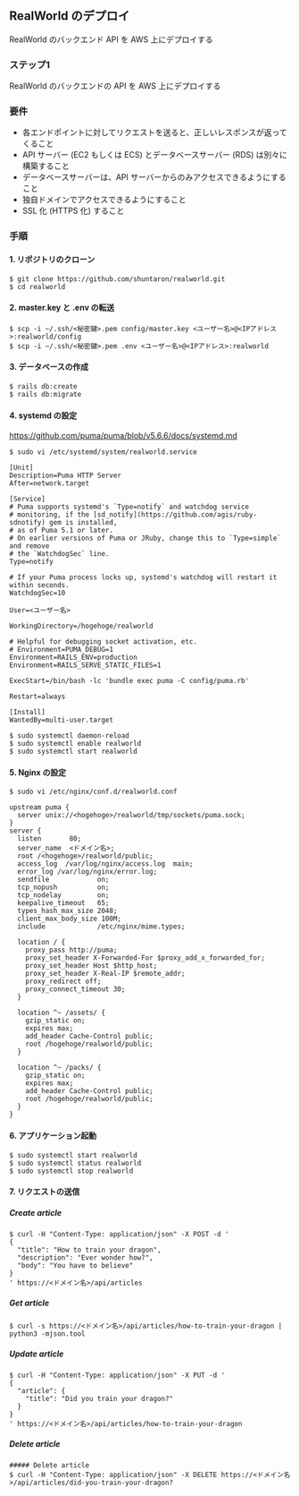 ## RealWorld のデプロイ
RealWorld のバックエンド API を AWS 上にデプロイする

### ステップ1
RealWorld のバックエンドの API を AWS 上にデプロイする  

### 要件
- 各エンドポイントに対してリクエストを送ると、正しいレスポンスが返ってくること
- API サーバー (EC2 もしくは ECS) とデータベースサーバー (RDS) は別々に構築すること
- データベースサーバーは、API サーバーからのみアクセスできるようにすること
- 独自ドメインでアクセスできるようにすること
- SSL 化 (HTTPS 化) すること

### 手順

#### 1. リポジトリのクローン
```console
$ git clone https://github.com/shuntaron/realworld.git
$ cd realworld
```
#### 2. master.key と .env の転送
```console
$ scp -i ~/.ssh/<秘密鍵>.pem config/master.key <ユーザー名>@<IPアドレス>:realworld/config
$ scp -i ~/.ssh/<秘密鍵>.pem .env <ユーザー名>@<IPアドレス>:realworld
```

#### 3. データベースの作成
```console
$ rails db:create
$ rails db:migrate
```

#### 4. systemd の設定
https://github.com/puma/puma/blob/v5.6.6/docs/systemd.md
```console
$ sudo vi /etc/systemd/system/realworld.service
```

```service
[Unit]
Description=Puma HTTP Server
After=network.target

[Service]
# Puma supports systemd's `Type=notify` and watchdog service
# monitoring, if the [sd_notify](https://github.com/agis/ruby-sdnotify) gem is installed,
# as of Puma 5.1 or later.
# On earlier versions of Puma or JRuby, change this to `Type=simple` and remove
# the `WatchdogSec` line.
Type=notify

# If your Puma process locks up, systemd's watchdog will restart it within seconds.
WatchdogSec=10

User=<ユーザー名>

WorkingDirectory=/hogehoge/realworld

# Helpful for debugging socket activation, etc.
# Environment=PUMA_DEBUG=1
Environment=RAILS_ENV=production
Environment=RAILS_SERVE_STATIC_FILES=1

ExecStart=/bin/bash -lc 'bundle exec puma -C config/puma.rb'

Restart=always

[Install]
WantedBy=multi-user.target
```

```console
$ sudo systemctl daemon-reload
$ sudo systemctl enable realworld
$ sudo systemctl start realworld
```

#### 5. Nginx の設定
```console
$ sudo vi /etc/nginx/conf.d/realworld.conf
```

```nginx
upstream puma {
  server unix://<hogehoge>/realworld/tmp/sockets/puma.sock;
}
server {
  listen       80;
  server_name  <ドメイン名>;
  root /<hogehoge>/realworld/public;
  access_log  /var/log/nginx/access.log  main;
  error_log /var/log/nginx/error.log;
  sendfile            on;
  tcp_nopush          on;
  tcp_nodelay         on;
  keepalive_timeout   65;
  types_hash_max_size 2048;
  client_max_body_size 100M;
  include             /etc/nginx/mime.types;

  location / {
    proxy_pass http://puma;
    proxy_set_header X-Forwarded-For $proxy_add_x_forwarded_for;
    proxy_set_header Host $http_host;
    proxy_set_header X-Real-IP $remote_addr;
    proxy_redirect off;
    proxy_connect_timeout 30;
  }

  location ^~ /assets/ {
    gzip_static on;
    expires max;
    add_header Cache-Control public;
    root /hogehoge/realworld/public;
  }

  location ^~ /packs/ {
    gzip_static on;
    expires max;
    add_header Cache-Control public;
    root /hogehoge/realworld/public;
  }
}
```

#### 6. アプリケーション起動
```console
$ sudo systemctl start realworld
$ sudo systemctl status realworld
$ sudo systemctl stop realworld
```

#### 7. リクエストの送信
##### Create article
```console
$ curl -H "Content-Type: application/json" -X POST -d '
{
  "title": "How to train your dragon",
  "description": "Ever wonder how?",
  "body": "You have to believe"
}
' https://<ドメイン名>/api/articles
```

##### Get article
```console
$ curl -s https://<ドメイン名>/api/articles/how-to-train-your-dragon | python3 -mjson.tool
```

##### Update article
```console
$ curl -H "Content-Type: application/json" -X PUT -d '
{
  "article": {
    "title": "Did you train your dragon?"
  }
}
' https://<ドメイン名>/api/articles/how-to-train-your-dragon
```

##### Delete article
```console
##### Delete article
$ curl -H "Content-Type: application/json" -X DELETE https://<ドメイン名>/api/articles/did-you-train-your-dragon?
```
